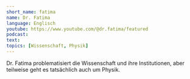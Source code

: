 ```yaml
---
short_name: fatima
name: Dr. Fatima
language: Englisch
youtube: https://www.youtube.com/@dr.fatima/featured
podcast:
text:
topics: [Wissenschaft, Physik]
---
```

Dr. Fatima problematisiert die Wissenschaft und ihre Institutionen, aber teilweise geht es tatsächlich auch um Physik.
